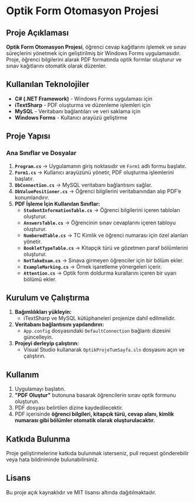 # Optik Form Otomasyon Projesi

## Proje Açıklaması
**Optik Form Otomasyon Projesi**, öğrenci cevap kağıtlarını işlemek ve sınav süreçlerini yönetmek için geliştirilmiş bir Windows Forms uygulamasıdır. Proje, öğrenci bilgilerini alarak PDF formatında optik formlar oluşturur ve sınav kağıtlarını otomatik olarak düzenler.

## Kullanılan Teknolojiler
- **C# (.NET Framework)** - Windows Forms uygulaması için
- **iTextSharp** - PDF oluşturma ve düzenleme işlemleri için
- **MySQL** - Veritabanı bağlantıları ve veri saklama için
- **Windows Forms** - Kullanıcı arayüzü geliştirme

## Proje Yapısı
### **Ana Sınıflar ve Dosyalar**

1. **`Program.cs`** → Uygulamanın giriş noktasıdır ve `Form1` adlı formu başlatır.
2. **`Form1.cs`** → Kullanıcı arayüzünü yönetir, PDF oluşturma işlemlerini başlatır.
3. **`DbConnection.cs`** → MySQL veritabanı bağlantısını sağlar.
4. **`DbValuePositioner.cs`** → Öğrenci bilgilerini veritabanından alıp PDF’e konumlandırır.
5. **PDF İşleme İçin Kullanılan Sınıflar:**
   - **`StudentInformationTable.cs`** → Öğrenci bilgilerini içeren tabloları oluşturur.
   - **`AnswersTable.cs`** → Öğrencinin sınav cevaplarını içeren tabloyu oluşturur.
   - **`NumberedTable.cs`** → TC Kimlik ve öğrenci numarası için özel alanları yönetir.
   - **`BookletTypeTable.cs`** → Kitapçık türü ve gözetmen paraf bölümlerini oluşturur.
   - **`NotTakeExam.cs`** → Sınava girmeyen öğrenciler için bir bölüm ekler.
   - **`ExampleMarking.cs`** → Örnek işaretleme yönergeleri içerir.
   - **`Attention.cs`** → Optik form doldurma kurallarını içeren bir uyarı bölümü ekler.

## Kurulum ve Çalıştırma
1. **Bağımlılıkları yükleyin:**
   - iTextSharp ve MySQL kütüphaneleri projenize dahil edilmelidir.
2. **Veritabanı bağlantısını yapılandırın:**
   - `App.config` dosyasındaki `DefaultConnection` bağlantı dizesini güncelleyin.
3. **Projeyi derleyip çalıştırın:**
   - Visual Studio kullanarak `OptikProjeTumSayfa.sln` dosyasını açın ve çalıştırın.

## Kullanım
1. Uygulamayı başlatın.
2. **"PDF Oluştur"** butonuna basarak öğrencilerin sınav optik formunu oluşturun.
3. PDF dosyası belirtilen dizine kaydedilecektir.
4. PDF içerisinde **öğrenci bilgileri, kitapçık türü, cevap alanı, kimlik numarası gibi bölümler otomatik olarak oluşturulacaktır.**

## Katkıda Bulunma
Proje geliştirmelerine katkıda bulunmak isterseniz, pull request gönderebilir veya hata bildiriminde bulunabilirsiniz.

## Lisans
Bu proje açık kaynaklıdır ve MIT lisansı altında dağıtılmaktadır.

